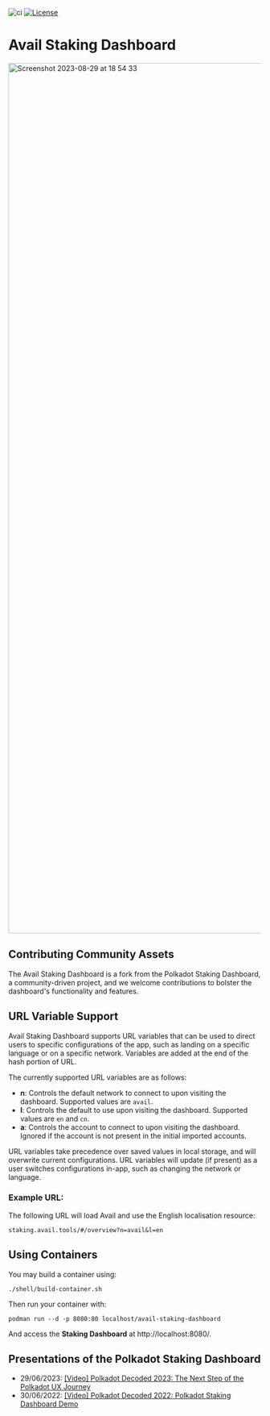 ![ci](https://github.com/availproject/avail-staking-dashboard/actions/workflows/ci.yml/badge.svg) [![License](https://img.shields.io/badge/License-GPL3.0-blue.svg)](https://opensource.org/licenses/GPL-3.0)

# Avail Staking Dashboard

<img width="1727" alt="Screenshot 2023-08-29 at 18 54 33" src="https://github.com/paritytech/polkadot-staking-dashboard/assets/13929023/6291d682-0434-4b77-b6e9-383d277893b0">

## Contributing Community Assets

The Avail Staking Dashboard is a fork from the Polkadot Staking Dashboard, a community-driven project, and we welcome contributions to bolster the dashboard's functionality and features.

## URL Variable Support

Avail Staking Dashboard supports URL variables that can be used to direct users to specific configurations of the app, such as landing on a specific language or on a specific network. Variables are added at the end of the hash portion of URL.

The currently supported URL variables are as follows:

- **n**: Controls the default network to connect to upon visiting the dashboard. Supported values are `avail`.
- **l**: Controls the default to use upon visiting the dashboard. Supported values are `en` and `cn`.
- **a**: Controls the account to connect to upon visiting the dashboard. Ignored if the account is not present in the initial imported accounts.

URL variables take precedence over saved values in local storage, and will overwrite current configurations. URL variables will update (if present) as a user switches configurations in-app, such as changing the network or language.

### Example URL:

The following URL will load Avail and use the English localisation resource:

```
staking.avail.tools/#/overview?n=avail&l=en
```

## Using Containers

You may build a container using:

```
./shell/build-container.sh
```

Then run your container with:

```
podman run --d -p 8080:80 localhost/avail-staking-dashboard
```

And access the **Staking Dashboard** at http://localhost:8080/.

## Presentations of the Polkadot Staking Dashboard

- 29/06/2023: [[Video] Polkadot Decoded 2023: The Next Step of the Polkadot UX Journey](https://www.youtube.com/watch?v=s78SZZ_ZA64)
- 30/06/2022: [[Video] Polkadot Decoded 2022: Polkadot Staking Dashboard Demo](https://youtu.be/H1WGu6mf1Ls)
